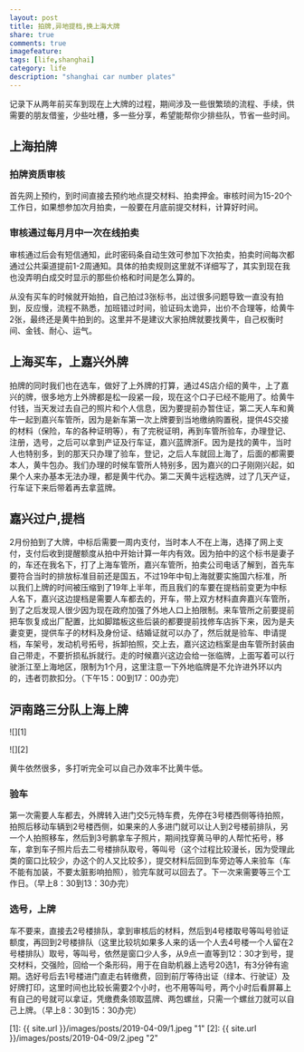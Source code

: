 ```yaml
---
layout: post
title: 拍牌,异地提档,换上海大牌
share: true
comments: true
imagefeature:
tags: [life,shanghai]
category: life
description: "shanghai car number plates"
---
```


记录下从两年前买车到现在上大牌的过程，期间涉及一些很繁琐的流程、手续，供需要的朋友借鉴，少些吐槽，多一些分享，希望能帮你少排些队，节省一些时间。

<!--more-->

## 上海拍牌

### 拍牌资质审核

首先网上预约，到时间直接去预约地点提交材料、拍卖押金。审核时间为15-20个工作日，如果想参加次月拍卖，一般要在月底前提交材料，计算好时间。

### 审核通过每月月中一次在线拍卖

审核通过后会有短信通知，此时密码条自动生效可参加下次拍卖，拍卖时间每次都通过公共渠道提前1-2周通知。具体的拍卖规则这里就不详细写了，其实到现在我也没弄明白成交时显示的那些价格和时间是怎么算的。

从没有买车的时候就开始拍，自己拍过3张标书，出过很多问题导致一直没有拍到，反应慢，流程不熟悉，加班错过时间，验证码太诡异，出价不合理等，给黄牛2张，最终还是黄牛拍到的。这里并不是建议大家拍牌就要找黄牛，自己权衡时间、金钱、耐心、运气。
	

## 上海买车，上嘉兴外牌

拍牌的同时我们也在选车，做好了上外牌的打算，通过4S店介绍的黄牛，上了嘉兴的牌，很多地方上外牌都是松一段紧一段，现在这个口子已经不能用了。给黄牛付钱，当天发过去自己的照片和个人信息，因为要提前办暂住证，第二天人车和黄牛一起到嘉兴车管所，因为是新车第一次上牌要到当地缴纳购置税，提供4S交接的材料（保险，车的各种证明等），有了完税证明，再到车管所验车，办理登记、注册，选号，之后可以拿到产证及行车证，嘉兴蓝牌浙F。因为是找的黄牛，当时人也特别多，到的那天只办理了验车，登记，之后人车就回上海了，后面的都需要本人，黄牛包办。我们办理的时候车管所人特别多，因为嘉兴的口子刚刚兴起，如果个人来办基本无法办理，都是黄牛代办。第二天黄牛远程选牌，过了几天产证，行车证下来后带着再去拿蓝牌。

## 嘉兴过户,提档

2月份拍到了大牌，中标后需要一周内支付，当时本人不在上海，选择了网上支付，支付后收到提醒额度从拍中开始计算一年内有效。因为拍中的这个标书是妻子的，车还在我名下，打了上海车管所，嘉兴车管所，拍卖公司电话了解到，首先车要符合当时的排放标准目前还是国五，不过19年中旬上海就要实施国六标准，所以我们上牌的时间被压缩到了19年上半年，而且我们的车要在提档前变更为中标人名下，嘉兴这边提档是需要人车都去的，开车，带上双方材料直奔嘉兴车管所，到了之后发现人很少因为现在政府加强了外地人口上拍限制。来车管所之前要提前把车恢复成出厂配置，比如脚踏板这些后装的都要提前找修车店拆下来，因为是夫妻变更，提供车子的材料及身份证、结婚证就可以办了，然后就是验车、申请提档，车架号，发动机号拓号，拆卸拍照，交上去，嘉兴这边档案是由车管所封装由自己带走，不要折损私拆就行。走的时候嘉兴这边会给一张临牌，上面写着可以行驶浙江至上海地区，限制为1个月，这里注意一下外地临牌是不允许进外环以内的，违者罚款扣分。（下午15：00到17：00办完）

## 沪南路三分队上海上牌
![][1]

![][2]

黄牛依然很多，多打听完全可以自己办效率不比黄牛低。
### 验车
第一次需要人车都去，外牌转入进门交5元特车费，先停在3号楼西侧等待拍照，拍照后移动车辆到2号楼西侧，如果来的人多进门就可以让人到2号楼前排队，另一个人拍照移车，然后到3号鹏拿车子照片，期间找穿黄马甲的人帮忙拓号，移车，拿到车子照片后去二号楼排队取号，等叫号（这个过程比较漫长，因为受理此类的窗口比较少，办这个的人又比较多），提交材料后回到车旁边等人来验车（车不能有加装，不要太脏影响拍照），验完车就可以回去了。下一次来需要等三个工作日。（早上8：30到13：30办完）


### 选号，上牌
车不要来，直接去2号楼排队，拿到审核后的材料，然后到4号楼取号等叫号验证额度，再回到2号楼排队（这里比较坑如果多人来的话一个人去4号楼一个人留在2号楼排队）取号，等叫号，依然是窗口少人多，从9点一直等到12：30才到号，提交材料，交强险，回给一个条形码，用于在自助机器上选号20选1，有3分钟有逾期。选好号后去1号楼进门直走右转缴费，回到前厅等待出证（绿本、行驶证）及好牌打印，这里时间也比较长需要2个小时，也不用等叫号，两个小时后看屏幕上有自己的号就可以拿证，凭缴费条领取蓝牌、两包螺丝，只需一个螺丝刀就可以自己上牌。（早上8：30到15：30办完）



[1]: {{ site.url }}/images/posts/2019-04-09/1.jpeg "1"
[2]: {{ site.url }}/images/posts/2019-04-09/2.jpeg "2"
